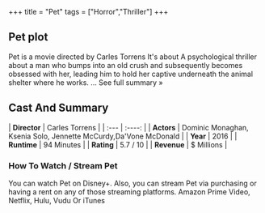 +++
title = "Pet"
tags = ["Horror","Thriller"]
+++
## Pet plot
Pet is a movie directed by Carles Torrens It's about A psychological thriller about a man who bumps into an old crush and subsequently becomes obsessed with her, leading him to hold her captive underneath the animal shelter where he works. ... See full summary »
## Cast And Summary
| **Director**      | Carles Torrens |
    | :---        |    :----:   |
    |  **Actors** | Dominic Monaghan, Ksenia Solo, Jennette McCurdy,Da'Vone McDonald |
    | **Year**   | 2016    |
    |  **Runtime** | 94 Minutes |
    |  **Rating** | 5.7 / 10 | 
    |  **Revenue** | $ Millions |
### How To Watch / Stream Pet
You can watch Pet on Disney+.
Also, you can stream Pet via purchasing or having a rent on any of those streaming platforms.
Amazon Prime Video, Netflix, Hulu, Vudu Or iTunes
